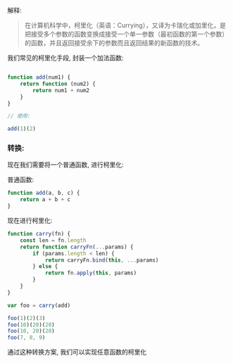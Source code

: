 解释:

> 在计算机科学中，柯里化（英语：Currying），又译为卡瑞化或加里化，是把接受多个参数的函数变换成接受一个单一参数（最初函数的第一个参数）的函数，并且返回接受余下的参数而且返回结果的新函数的技术。


我们常见的柯里化手段, 封装一个加法函数:

```js

function add(num1) {
    return function (num2) {
        return num1 + num2
    }
}

// 使用:

add(1)(2)
```

### 转换:

现在我们需要将一个普通函数, 进行柯里化:

普通函数:

```js
function add(a, b, c) {
    return a + b + c
}
```

现在进行柯里化:

```js
function carry(fn) {
    const len = fn.length
    return function carryFn(...params) {
        if (params.length < len) {
            return carryFn.bind(this, ...params)
        } else {
            return fn.apply(this, params)
        }
    }
}

var foo = carry(add)

foo(1)(2)(3)
foo(10)(20)(20)
foo(10, 20)(20)
foo(7, 8, 9)
```

通过这种转换方案, 我们可以实现任意函数的柯里化
